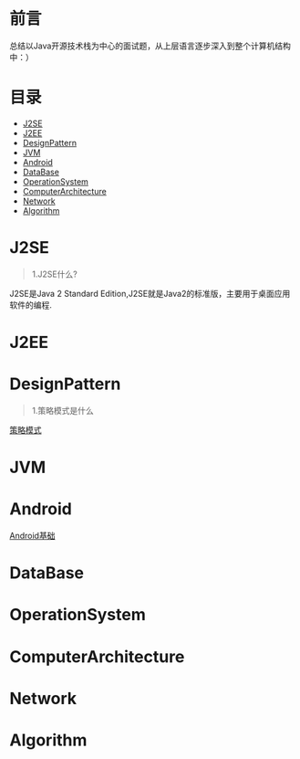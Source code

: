 # 前言
总结以Java开源技术栈为中心的面试题，从上层语言逐步深入到整个计算机结构中：）
# 目录
* [J2SE](#j2se)
* [J2EE](#j2ee)
* [DesignPattern](#designpattern)
* [JVM](#jvm)
* [Android](#android)
* [DataBase](#database)
* [OperationSystem](#operationsystem)
* [ComputerArchitecture](#computerarchitecture)
* [Network](#network)
* [Algorithm](#algorithm)

# J2SE
> 1.J2SE什么?

J2SE是Java 2 Standard Edition,J2SE就是Java2的标准版，主要用于桌面应用软件的编程.


# J2EE
# DesignPattern
> 1.策略模式是什么

[策略模式](https://github.com/StopWorld/StopInterview/tree/master/Design_Pattern/Strategy_Pattern)

# JVM
# Android
[Android基础](https://github.com/StopWorld/StopInterview/tree/master/Android/Basics)
# DataBase
# OperationSystem
# ComputerArchitecture
# Network
# Algorithm
